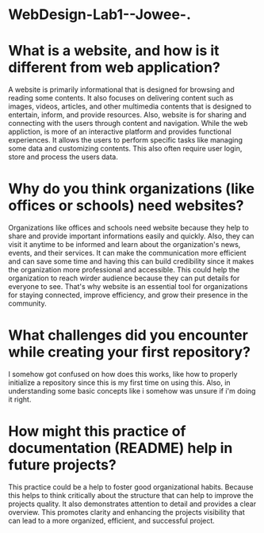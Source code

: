 # WebDesign-Lab1--Jowee-.

# What is a website, and how is it different from web application?

A website is primarily informational that is designed for browsing and reading some contents. It also focuses on delivering content such as images, videos, articles, and other multimedia contents that is designed to entertain, inform, and provide resources. Also, website is for sharing and connecting with the users through content and navigation. While the web appliction, is more of an interactive platform and provides functional experiences. It allows the users to perform specific tasks like managing some data and customizing contents. This also often require user login, store and process the users data. 

# Why do you think organizations (like offices or schools) need websites?

Organizations like offices and schools need website because they help to share and provide important informations easily and quickly. Also, they can visit it anytime to be informed and learn about the organization's news, events, and their services. It can make the communication more efficient and can save some time and having this can build credibility since it makes the organization more professional and accessible. This could help the organization to reach wirder audience because they can put details for everyone to see. That's why website is an essential tool for organizations for staying connected, improve efficiency, and grow their presence in the community. 

# What challenges did you encounter while creating your first repository?

I somehow got confused on how does this works, like how to properly initialize a repository since this is my first time on using this. Also, in understanding some basic concepts like i somehow was unsure if i'm doing it right. 

# How might this practice of documentation (README) help in future projects? 

This practice could be a help to foster good organizational habits. Because this helps to think critically about the structure that can help to improve the projects quality. It also demonstrates attention to detail and provides a clear overview. This promotes clarity and enhancing the projects visibility that can lead to a more organized, efficient, and successful project. 
